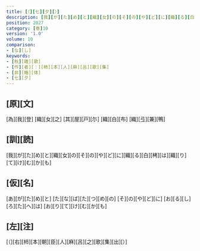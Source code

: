```yaml
---
title: [（][七][夕][）]
description: [我][が][た][め][と][織][女][の][そ][の][や][ど][に][織][る][白][栲][は][織][り][て][け][む][か][も]
position: 2027
category: [巻]10
version: '1.0'
volume: 10
comparison:
- [な][し]
keywords:
- [秋][雑][歌]
- [作][者][：][柿][本][人][麻][呂][歌][集]
- [非][略][体]
- [七][夕]
---
```


## [原][文]

[為][我][登] [織][女][之] [其][屋][戸][尓] [織][白][布] [織][弖][兼][鴨]

## [訓][読]

[我][が][た][め][と][織][女][の][そ][の][や][ど][に][織][る][白][栲][は][織][り][て][け][む][か][も]

## [仮][名]

[あ][が][た][め][と] [た][な][ば][た][つ][め][の] [そ][の][や][ど][に] [お][る][し][ろ][た][へ][は] [お][り][て][け][む][か][も]

## [左][注]

[（][右][柿][本][朝][臣][人][麻][呂][之][歌][集][出][）]
